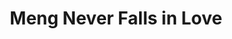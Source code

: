 --- 
title: "Meng Never Falls in Love"
publishdate: "2018-12-17T16:48:46+02:00"
src: "https://365manga.net/manga/meng-never-falls-in-love"
image: "https://data.365manga.net/images/thumbnails/32793-meng-never-falls-in-love.jpg"
description: " This is the bitter story of Meng and his unsuccessful love life. He obviously wants to fall in love but it almost always doesn't go as planned."
---